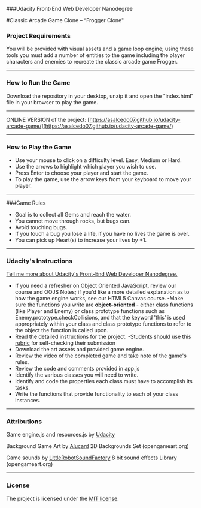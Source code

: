 ###Udacity Front-End Web Developer Nanodegree

#Classic Arcade Game Clone – “Frogger Clone"


### Project Requirements

You will be provided with visual assets and a game loop engine;
using these tools you must add a number of entities to the game including the
player characters and enemies to recreate the classic arcade game Frogger.

--------------------

### How to Run the Game

Download the repository in your desktop, unzip it and open the "index.html"
file in your browser to play the game.

---

ONLINE VERSION of the project: [https://asalcedo07.github.io/udacity-arcade-game/](https://asalcedo07.github.io/udacity-arcade-game/)

--------------------

### How to Play the Game

- Use your mouse to click on a difficulty level. Easy, Medium or Hard.
- Use the arrows to highlight which player you wish to use.
- Press Enter to choose your player and start the game.
- To play the game, use the arrow keys from your keyboard to move your player.

----------------------

###Game Rules

-	Goal is to collect all Gems and reach the water.
- You cannot move through rocks, but bugs can.
-	Avoid touching bugs.
-	If you touch a bug you lose a life, if you have no lives the game is over.
- You can pick up Heart(s) to increase your lives by +1.  

----------------------

### Udacity's Instructions

<a href= "https://www.udacity.com/course/front-end-web-developer-nanodegree--nd001">Tell me more about Udacity's Front-End Web Developer Nanodegree.</a>


- If you need a refresher on Object Oriented JavaScript, review our course and OOJS Notes; if you'd like a more detailed explanation as to how the game engine works, see our HTML5 Canvas course.
-Make sure the functions you write are **object-oriented** - either class functions (like Player and Enemy) or class prototype functions such as Enemy.prototype.checkCollisions, and that the keyword 'this' is used appropriately within your class and class prototype functions to refer to the object the function is called upon.
- Read the detailed instructions for the project.
-Students should use this [rubric](https://review.udacity.com/#!/projects/2696458597/rubric) for self-checking their submission
-  Download the art assets and provided game engine.
-  Review the video of the completed game and take note of the game's rules.
-  Review the code and comments provided in app.js
-  Identify the various classes you will need to write.
-  Identify and code the properties each class must have to accomplish its tasks.
-  Write the functions that provide functionality to each of your class instances.

----------------------

### Attributions

Game engine.js and resources.js by <a href="https://www.udacity.com/">Udacity</a>

Background Game Art by <a href='http://opengameart.org/content/2d-backgrounds-set' target='_blank'>Alucard</a> 2D Backgrounds Set (opengameart.org)


Game sounds by <a href='http://opengameart.org/content/8-bit-sound-effects-library' target='_blank'>LittleRobotSoundFactory</a> 8 bit sound effects Library (opengameart.org)

----------------------

### License

The project is licensed under the [MIT license](license.txt).
